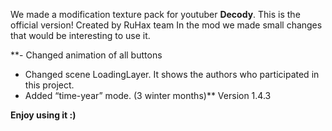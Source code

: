 We made a modification texture pack for youtuber **Decody**.
This is the official version!
Created by RuHax team
In the mod we made small changes that would be interesting to use it.

**- Changed animation of all buttons
- Changed scene LoadingLayer. It shows the authors who participated in this project.
- Added “time-year” mode. (3 winter months)**
Version 1.4.3

**Enjoy using it :)**
